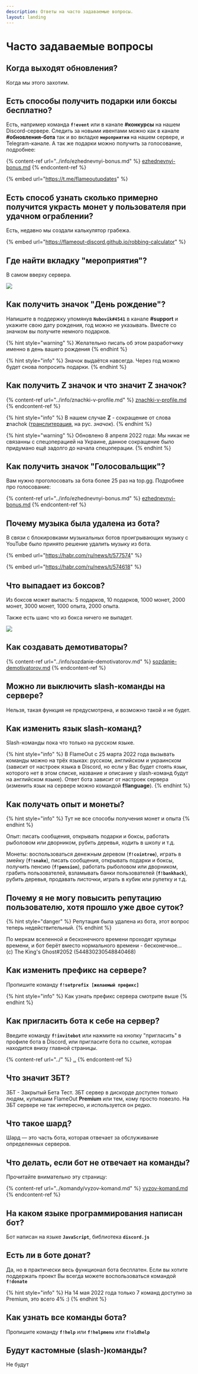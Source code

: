 ```yaml
---
description: Ответы на часто задаваемые вопросы.
layout: landing
---
```


# Часто задаваемые вопросы

## Когда выходят обновления?

Когда мы этого захотим.

## Есть способы получить подарки или боксы бесплатно?

Есть, например команда **`f!event`** или в канале **#конкурсы** на нашем Discord-сервере. Следить за новыми ивентами можно как в канале **#обновления-бота** так и во вкладке **`мероприятия`** на нашем сервере, и Telegram-канале. А так же подарки можно получить за голосование, подробнее:

{% content-ref url="../info/ezhednevnyi-bonus.md" %}
[ezhednevnyi-bonus.md](../info/ezhednevnyi-bonus.md)
{% endcontent-ref %}

{% embed url="https://t.me/flameoutupdates" %}

## Есть способ узнать сколько примерно получится украсть монет у пользователя при удачном ограблении?

Есть, недавно мы создали калькулятор грабежа.

{% embed url="https://flameout-discord.github.io/robbing-calculator" %}

## Где найти вкладку "мероприятия"?

В самом вверху сервера.

![](<../.gitbook/assets/image (183).png>)

## Как получить значок "День рождение"?

Напишите в поддержку упомянув **`Nubovik#4541`** в канале **#support** и укажите свою дату рождения, год можно не указывать. Вместе со значком вы получите немного подарков.

{% hint style="warning" %}
Желательно писать об этом разработчику именно в день вашего рождения
{% endhint %}

{% hint style="info" %}
Значок выдаётся навсегда. Через год можно будет снова попросить подарки.
{% endhint %}

## Как получить Z значок и что значит Z значок?

{% content-ref url="../info/znachki-v-profile.md" %}
[znachki-v-profile.md](../info/znachki-v-profile.md)
{% endcontent-ref %}

{% hint style="info" %}
В нашем случае **Z** - сокращение от слова **z**nachok ([транслитерация](https://ru.wikipedia.org/wiki/%D0%A2%D1%80%D0%B0%D0%BD%D1%81%D0%BB%D0%B8%D1%82%D0%B5%D1%80%D0%B0%D1%86%D0%B8%D1%8F), на рус. _значок_).&#x20;
{% endhint %}

{% hint style="warning" %}
Обновлено 8 апреля 2022 года: Мы никак не связанны с спецоперацией на Украине, данное сокращение было придумано ещё задолго до начала спецоперации.
{% endhint %}

## Как получить значок "Голосовальщик"?

Вам нужно проголосовать за бота более 25 раз на top.gg. Подробнее про голосование:

{% content-ref url="../info/ezhednevnyi-bonus.md" %}
[ezhednevnyi-bonus.md](../info/ezhednevnyi-bonus.md)
{% endcontent-ref %}

## Почему музыка была удалена из бота?

В связи с блокировками музыкальных ботов проигрывающих музыку с YouTube было принято решение удалить музыку из бота.

{% embed url="https://habr.com/ru/news/t/577574" %}

{% embed url="https://habr.com/ru/news/t/574618" %}

## Что выпадает из боксов?

Из боксов может выпасть: 5 подарков, 10 подарков, 1000 монет, 2000 монет, 3000 монет, 1000 опыта, 2000 опыта.

Также есть шанс что из бокса ничего не выпадет.

![](<../.gitbook/assets/image (200).png>)

## Как создавать демотиваторы?

{% content-ref url="../info/sozdanie-demotivatorov.md" %}
[sozdanie-demotivatorov.md](../info/sozdanie-demotivatorov.md)
{% endcontent-ref %}

## Можно ли выключить slash-команды на сервере?

Нельзя, такая функция не предусмотрена, и возможно такой и не будет.

## Как изменить язык slash-команд?

Slash-команды пока что только на русском языке.

{% hint style="info" %}
В FlameOut с 25 марта 2022 года вызывать команды можно на трёх языках: русском, английском и украинском (зависит от настроек языка в Discord, но если у Вас будет стоять язык, которого нет в этом списке, название и описание у slash-команд будут на английском языке). Ответ бота зависит от настроек сервера (изменить язык на сервере можно командой **f!language**).
{% endhint %}

## Как получать опыт и монеты?

{% hint style="info" %}
Тут не все способы получения монет и опыта
{% endhint %}

Опыт: писать сообщения, открывать подарки и боксы, работать рыболовом или дворником, рубить деревья, ходить в школу и т.д.

Монеты: воспользоваться денежным деревом (**`f!cointree`**), играть в змейку (**`f!snake`**), писать сообщения, открывать подарки и боксы, получить пенсию (**`f!pension`**), работать рыболовом или дворником, грабить пользователей, взламывать банки пользователей (**`f!bankhack`**), рубить деревья, продавать листочки, играть в кубик или рулетку и т.д.

## Почему я не могу повысить репутацию пользователю, хотя прошло уже двое суток?

{% hint style="danger" %}
Репутация была удалена из бота, этот вопрос теперь недействительный.
{% endhint %}

По меркам вселенной и бесконечного времени проходят крупицы времени, и бот берёт вместо нормального времени - бесконечное...\
(c) The King's Ghost#2052 (544830230548840468)

## Как изменить префикс на сервере?

Пропишите команду **`f!setprefix [желаемый префикс]`**

{% hint style="info" %}
Как узнать префикс сервера смотрите выше
{% endhint %}

## Как пригласить бота к себе на сервер?

Введите команду **`f!invitebot`** или нажмите на кнопку "пригласить" в профиле бота в Discord, или пригласите бота по ссылке, которая находится внизу главной страницы.

{% content-ref url="../" %}
[..](../)
{% endcontent-ref %}

## Что значит ЗБТ?

ЗБТ - Закрытый Бета Тест. ЗБТ сервер в дискорде доступен только людям, купившим FlameOut **Premium** или тем, кому просто повезло. На ЗБТ сервере не так интересно, и используется он редко.

## Что такое шард?

Шард — это часть бота, которая отвечает за обслуживание определенных серверов.

## Что делать, если бот не отвечает на команды?

Прочитайте внимательно эту страницу:

{% content-ref url="../komandy/vyzov-komand.md" %}
[vyzov-komand.md](../komandy/vyzov-komand.md)
{% endcontent-ref %}

## На каком языке программирования написан бот?

Бот написан на языке **`JavaScript`**, библиотека **`discord.js`**

## Есть ли в боте донат?

Да, но в практически весь функционал бота бесплатен. Если вы хотите поддержать проект Вы всегда можете воспользоваться командой **`f!donate`**

{% hint style="info" %}
На 14 мая 2022 года только 7 команд доступно за Premium, это всего 4% :)
{% endhint %}

## Как узнать все команды бота?

Пропишите команду **`f!help`** или **`f!helpmenu`** или **`f!oldhelp`**

## Будут кастомные (slash-)команды?

Не будут
